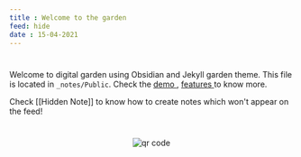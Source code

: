 ```yaml
---
title : Welcome to the garden
feed: hide
date : 15-04-2021
---
```

#
Welcome to digital garden using Obsidian and Jekyll garden theme. This file is located in `_notes/Public`. Check the <a href="{{'/notes' | relative_url}}"> demo </a>, <a href="{{'/post/features' | relative_url}}"> features </a> to know more.

Check [[Hidden Note]] to know how to create notes which won't appear on the feed!




#
<p style="text-align: center;"><img src="https://chart.googleapis.com/chart?cht=qr&chl=https://notes.andrasdenes.com/welcome-to-the-garden&chs=180x180&choe=UTF-8&chld=L|2" alt="qr code"></p>

